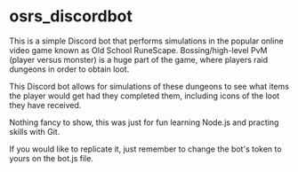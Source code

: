 # osrs_discordbot

This is a simple Discord bot that performs simulations in the popular online video game known as Old School RuneScape.
Bossing/high-level PvM (player versus monster) is a huge part of the game, where players raid dungeons in order to obtain loot.

This Discord bot allows for simulations of these dungeons to see what items the player would get had they completed them, including icons of the loot they have received.

Nothing fancy to show, this was just for fun learning Node.js and practing skills with Git.

If you would like to replicate it, just remember to change the bot's token to yours on the bot.js file.
